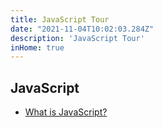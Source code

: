 ```yaml
---
title: JavaScript Tour
date: "2021-11-04T10:02:03.284Z"
description: 'JavaScript Tour'
inHome: true
---
```


## JavaScript

- [What is JavaScript?](/javascript/what-is-javascript)